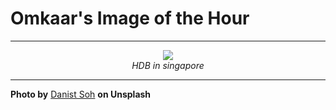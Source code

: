 # Omkaar's Image of the Hour

---

<div align="center">

<a href="https://unsplash.com/photos/white-and-green-concrete-building-p7kMu-QwI0M">
  <img src="https://images.unsplash.com/photo-1627866965574-81d35f482103?crop=entropy&cs=tinysrgb&fit=max&fm=jpg&ixid=M3w3NjA2Nzh8MHwxfHJhbmRvbXx8fHx8fHx8fDE3NTQ1NDI4MDB8&ixlib=rb-4.1.0&q=80&w=1080" style="max-width:100%; height:auto;">
</a>

<br>
<i>HDB in singapore</i>

</div>

---

**Photo by** [Danist Soh](https://unsplash.com/@danist07) **on Unsplash**
